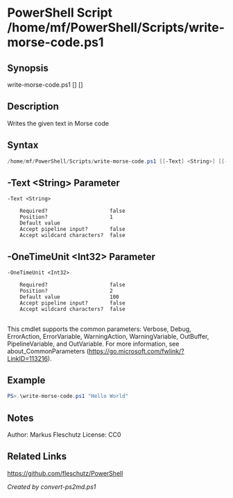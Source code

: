 # PowerShell Script /home/mf/PowerShell/Scripts/write-morse-code.ps1

## Synopsis
write-morse-code.ps1 [<text>] [<speed>]

## Description
Writes the given text in Morse code

## Syntax
```powershell
/home/mf/PowerShell/Scripts/write-morse-code.ps1 [[-Text] <String>] [[-OneTimeUnit] <Int32>] [<CommonParameters>]
```

## -Text &lt;String&gt; Parameter

```
-Text <String>
    
    Required?                    false
    Position?                    1
    Default value                
    Accept pipeline input?       false
    Accept wildcard characters?  false
```

## -OneTimeUnit &lt;Int32&gt; Parameter

```
-OneTimeUnit <Int32>
    
    Required?                    false
    Position?                    2
    Default value                100
    Accept pipeline input?       false
    Accept wildcard characters?  false
```
## <CommonParameters>
This cmdlet supports the common parameters: Verbose, Debug, ErrorAction, ErrorVariable, WarningAction, WarningVariable, OutBuffer, PipelineVariable, and OutVariable. For more information, see about_CommonParameters (https://go.microsoft.com/fwlink/?LinkID=113216).

## Example
```powershell
PS>.\write-morse-code.ps1 "Hello World"
```


## Notes
Author:  Markus Fleschutz
License: CC0

## Related Links
https://github.com/fleschutz/PowerShell

*Created by convert-ps2md.ps1*
